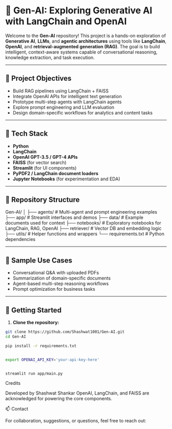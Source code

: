 # 🧠 Gen-AI: Exploring Generative AI with LangChain and OpenAI

Welcome to the **Gen-AI** repository! This project is a hands-on exploration of **Generative AI**, **LLMs**, and **agentic architectures** using tools like **LangChain**, **OpenAI**, and **retrieval-augmented generation (RAG)**. The goal is to build intelligent, context-aware systems capable of conversational reasoning, knowledge extraction, and task execution.

---

## 🚀 Project Objectives

- Build RAG pipelines using LangChain + FAISS
- Integrate OpenAI APIs for intelligent text generation
- Prototype multi-step agents with LangChain agents
- Explore prompt engineering and LLM evaluation
- Design domain-specific workflows for analytics and content tasks

---

## 🧰 Tech Stack

- **Python**  
- **LangChain**  
- **OpenAI GPT-3.5 / GPT-4 APIs**  
- **FAISS** (for vector search)  
- **Streamlit** (for UI components)  
- **PyPDF2 / LangChain document loaders**  
- **Jupyter Notebooks** (for experimentation and EDA)

---

## 📂 Repository Structure

Gen-AI/
│
├── agents/ # Multi-agent and prompt engineering examples
├── app/ # Streamlit interfaces and demos
├── data/ # Example documents used for context
├── notebooks/ # Exploratory notebooks for LangChain, RAG, OpenAI
├── retriever/ # Vector DB and embedding logic
├── utils/ # Helper functions and wrappers
└── requirements.txt # Python dependencies


---

## 🧪 Sample Use Cases

- Conversational Q&A with uploaded PDFs  
- Summarization of domain-specific documents  
- Agent-based multi-step reasoning workflows  
- Prompt optimization for business tasks

---

## 🔧 Getting Started

1. **Clone the repository:**

```bash
git clone https://github.com/Shashwat1001/Gen-AI.git
cd Gen-AI

pip install -r requirements.txt


export OPENAI_API_KEY='your-api-key-here'


streamlit run app/main.py

```
Credits

Developed by Shashwat Shankar
OpenAI, LangChain, and FAISS are acknowledged for powering the core components.

📫 Contact

For collaboration, suggestions, or questions, feel free to reach out:

